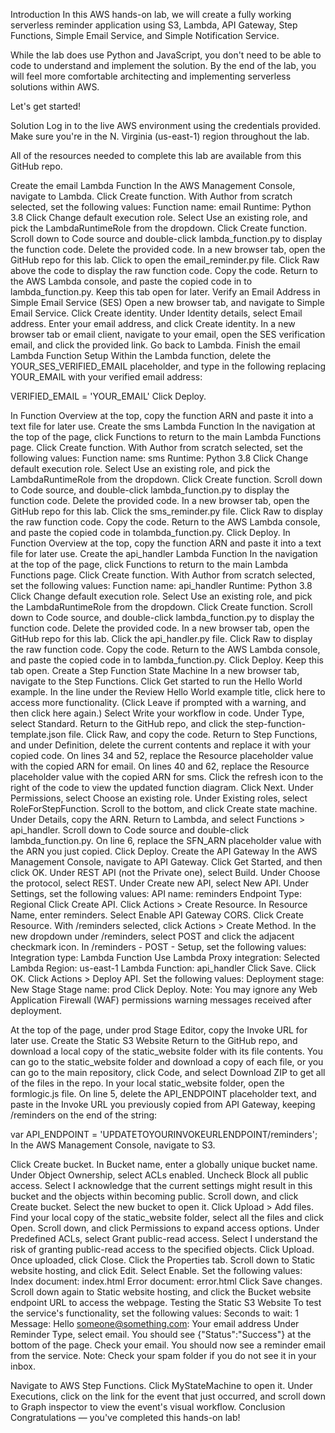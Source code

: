 Introduction
In this AWS hands-on lab, we will create a fully working serverless reminder application using S3, Lambda, API Gateway, Step Functions, Simple Email Service, and Simple Notification Service.

While the lab does use Python and JavaScript, you don't need to be able to code to understand and implement the solution. By the end of the lab, you will feel more comfortable architecting and implementing serverless solutions within AWS.

Let's get started!

Solution
Log in to the live AWS environment using the credentials provided. Make sure you're in the N. Virginia (us-east-1) region throughout the lab.

All of the resources needed to complete this lab are available from this GitHub repo.

Create the email Lambda Function
In the AWS Management Console, navigate to Lambda.
Click Create function.
With Author from scratch selected, set the following values:
Function name: email
Runtime: Python 3.8
Click Change default execution role.
Select Use an existing role, and pick the LambdaRuntimeRole from the dropdown.
Click Create function.
Scroll down to Code source and double-click lambda_function.py to display the function code.
Delete the provided code.
In a new browser tab, open the GitHub repo for this lab.
Click to open the email_reminder.py file.
Click Raw above the code to display the raw function code.
Copy the code.
Return to the AWS Lambda console, and paste the copied code in to lambda_function.py. Keep this tab open for later.
Verify an Email Address in Simple Email Service (SES)
Open a new browser tab, and navigate to Simple Email Service.
Click Create identity.
Under Identity details, select Email address.
Enter your email address, and click Create identity.
In a new browser tab or email client, navigate to your email, open the SES verification email, and click the provided link.
Go back to Lambda.
Finish the email Lambda Function Setup
Within the Lambda function, delete the YOUR_SES_VERIFIED_EMAIL placeholder, and type in the following replacing YOUR_EMAIL with your verified email address:

VERIFIED_EMAIL = 'YOUR_EMAIL'
Click Deploy.

In Function Overview at the top, copy the function ARN and paste it into a text file for later use.
Create the sms Lambda Function
In the navigation at the top of the page, click Functions to return to the main Lambda Functions page.
Click Create function.
With Author from scratch selected, set the following values:
Function name: sms
Runtime: Python 3.8
Click Change default execution role.
Select Use an existing role, and pick the LambdaRuntimeRole from the dropdown.
Click Create function.
Scroll down to Code source, and double-click lambda_function.py to display the function code.
Delete the provided code.
In a new browser tab, open the GitHub repo for this lab.
Click the sms_reminder.py file.
Click Raw to display the raw function code.
Copy the code.
Return to the AWS Lambda console, and paste the copied code in tolambda_function.py.
Click Deploy.
In Function Overview at the top, copy the function ARN and paste it into a text file for later use.
Create the api_handler Lambda Function
In the navigation at the top of the page, click Functions to return to the main Lambda Functions page.
Click Create function.
With Author from scratch selected, set the following values:
Function name: api_handler
Runtime: Python 3.8
Click Change default execution role.
Select Use an existing role, and pick the LambdaRuntimeRole from the dropdown.
Click Create function.
Scroll down to Code source, and double-click lambda_function.py to display the function code.
Delete the provided code.
In a new browser tab, open the GitHub repo for this lab.
Click the api_handler.py file.
Click Raw to display the raw function code.
Copy the code.
Return to the AWS Lambda console, and paste the copied code in to lambda_function.py.
Click Deploy. Keep this tab open.
Create a Step Function State Machine
In a new browser tab, navigate to the Step Functions.
Click Get started to run the Hello World example.
In the line under the Review Hello World example title, click here to access more functionality. (Click Leave if prompted with a warning, and then click here again.)
Select Write your workflow in code.
Under Type, select Standard.
Return to the GitHub repo, and click the step-function-template.json file.
Click Raw, and copy the code.
Return to Step Functions, and under Definition, delete the current contents and replace it with your copied code.
On lines 34 and 52, replace the Resource placeholder value with the copied ARN for email.
On lines 40 and 62, replace the Resource placeholder value with the copied ARN for sms.
Click the refresh icon to the right of the code to view the updated function diagram.
Click Next.
Under Permissions, select Choose an existing role.
Under Existing roles, select RoleForStepFunction.
Scroll to the bottom, and click Create state machine.
Under Details, copy the ARN.
Return to Lambda, and select Functions > api_handler.
Scroll down to Code source and double-click lambda_function.py.
On line 6, replace the SFN_ARN placeholder value with the ARN you just copied.
Click Deploy.
Create the API Gateway
In the AWS Management Console, navigate to API Gateway.
Click Get Started, and then click OK.
Under REST API (not the Private one), select Build.
Under Choose the protocol, select REST.
Under Create new API, select New API.
Under Settings, set the following values:
API name: reminders
Endpoint Type: Regional
Click Create API.
Click Actions > Create Resource.
In Resource Name, enter reminders.
Select Enable API Gateway CORS.
Click Create Resource.
With /reminders selected, click Actions > Create Method.
In the new dropdown under /reminders, select POST and click the adjacent checkmark icon.
In /reminders - POST - Setup, set the following values:
Integration type: Lambda Function
Use Lambda Proxy integration: Selected
Lambda Region: us-east-1
Lambda Function: api_handler
Click Save.
Click OK.
Click Actions > Deploy API.
Set the following values:
Deployment stage: New Stage
Stage name: prod
Click Deploy.
Note: You may ignore any Web Application Firewall (WAF) permissions warning messages received after deployment.

At the top of the page, under prod Stage Editor, copy the Invoke URL for later use.
Create the Static S3 Website
Return to the GitHub repo, and download a local copy of the static_website folder with its file contents. You can go to the static_website folder and download a copy of each file, or you can go to the main repository, click Code, and select Download ZIP to get all of the files in the repo.
In your local static_website folder, open the formlogic.js file.
On line 5, delete the API_ENDPOINT placeholder text, and paste in the Invoke URL you previously copied from API Gateway, keeping /reminders on the end of the string:

var API_ENDPOINT = 'UPDATETOYOURINVOKEURLENDPOINT/reminders';
In the AWS Management Console, navigate to S3.

Click Create bucket.
In Bucket name, enter a globally unique bucket name.
Under Object Ownership, select ACLs enabled.
Uncheck Block all public access.
Select I acknowledge that the current settings might result in this bucket and the objects within becoming public.
Scroll down, and click Create bucket.
Select the new bucket to open it.
Click Upload > Add files.
Find your local copy of the static_website folder, select all the files and click Open.
Scroll down, and click Permissions to expand access options.
Under Predefined ACLs, select Grant public-read access.
Select I understand the risk of granting public-read access to the specified objects.
Click Upload.
Once uploaded, click Close.
Click the Properties tab.
Scroll down to Static website hosting, and click Edit.
Select Enable.
Set the following values:
Index document: index.html
Error document: error.html
Click Save changes.
Scroll down again to Static website hosting, and click the Bucket website endpoint URL to access the webpage.
Testing the Static S3 Website
To test the service's functionality, set the following values:
Seconds to wait: 1
Message: Hello
someone@something.com: Your email address
Under Reminder Type, select email. You should see {"Status":"Success"} at the bottom of the page.
Check your email. You should now see a reminder email from the service.
Note: Check your spam folder if you do not see it in your inbox.

Navigate to AWS Step Functions.
Click MyStateMachine to open it.
Under Executions, click on the link for the event that just occurred, and scroll down to Graph inspector to view the event's visual workflow.
Conclusion
Congratulations — you've completed this hands-on lab!
